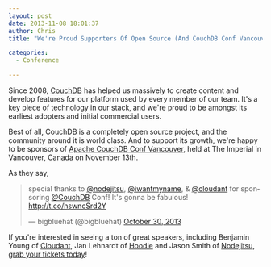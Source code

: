 ```yaml
---
layout: post
date: 2013-11-08 18:01:37
author: Chris
title: "We're Proud Supporters Of Open Source (And CouchDB Conf Vancouver Is Going To Be Awesome!)"

categories:
  - Conference

---
```


<!-- excerpt -->

Since 2008, [CouchDB](http://couchdb.apache.org) has helped us massively to create content and develop features for our platform used by every member of our team. It's a key piece of technology in our stack‚ and we're proud to be amongst its earliest adopters and initial commercial users. 

Best of all, CouchDB is a completely open source project, and the community around it is world class. And to support its growth, we're happy to be sponsors of [Apache CouchDB Conf Vancouver](http://conf.couchdb.org), held at The Imperial in Vancouver, Canada on November 13th.

<!-- /excerpt --> 

As they say, 

<blockquote class="twitter-tweet" lang="en"><p>special thanks to <a href="https://twitter.com/nodejitsu">@nodejitsu</a>, <a href="https://twitter.com/iwantmyname">@iwantmyname</a>, &amp; <a href="https://twitter.com/cloudant">@cloudant</a> for sponsoring <a href="https://twitter.com/CouchDB">@CouchDB</a> Conf! It&#39;s gonna be fabulous! <a href="http://t.co/hswncSrd2Y">http://t.co/hswncSrd2Y</a></p>&mdash; bigbluehat (@bigbluehat) <a href="https://twitter.com/bigbluehat/statuses/395569410918055936">October 30, 2013</a></blockquote>
<script async src="//platform.twitter.com/widgets.js" charset="utf-8"></script>

If you're interested in seeing a ton of great speakers, including Benjamin Young of [Cloudant](https://cloudant.com), Jan Lehnardt of [Hoodie](http://hood.ie) and Jason Smith of [Nodejitsu](https://www.nodejitsu.com), [grab your tickets today](http://couchdbconf.eventbrite.com)!
